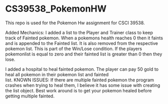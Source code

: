 # CS39538_PokemonHW
This repo is used for the Pokemon Hw assignment for CSCI 39538.

Added Mechanics:
I added a list to the Player and Trainer class to keep track of Fainted pokemon.
  When a pokemons health reaches 0 then it faints and is appended to the Fainted list.
  It is also removed from the respective pokemon list. 
  This is part of the Win/Lose condition. If the players pokemonlist is equal to zero and their fainted list is greater than 0   then they lose.
  
 I added a hospital to heal fainted pokemon. The player can pay 50 gold to heal all pokemon in their pokemon list and fainted   
  list. 
    KNOWN ISSUES: If there are multiple fainted pokemon the program crashes when trying to heal them, I believe it has some issue with creating the list object. Best work around is to get your pokemon healed before getting multiple fainted.
